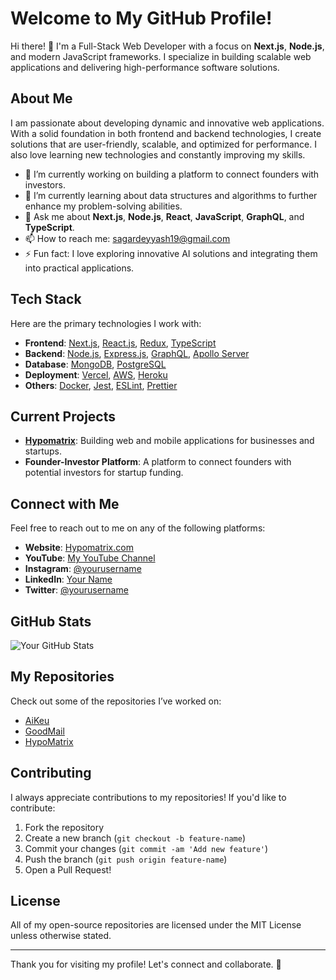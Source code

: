 # Welcome to My GitHub Profile!

Hi there! 👋 I'm a Full-Stack Web Developer with a focus on **Next.js**, **Node.js**, and modern JavaScript frameworks. I specialize in building scalable web applications and delivering high-performance software solutions.

## About Me

I am passionate about developing dynamic and innovative web applications. With a solid foundation in both frontend and backend technologies, I create solutions that are user-friendly, scalable, and optimized for performance. I also love learning new technologies and constantly improving my skills.

- 🔭 I’m currently working on building a platform to connect founders with investors.
- 🌱 I’m currently learning about data structures and algorithms to further enhance my problem-solving abilities.
- 💬 Ask me about **Next.js**, **Node.js**, **React**, **JavaScript**, **GraphQL**, and **TypeScript**.
- 📫 How to reach me: [sagardeyyash19@gmail.com](mailto:sagardeyyash19@gmail.com)
- ⚡ Fun fact: I love exploring innovative AI solutions and integrating them into practical applications.

## Tech Stack

Here are the primary technologies I work with:

- **Frontend**: [Next.js](https://nextjs.org/), [React.js](https://reactjs.org/), [Redux](https://redux.js.org/), [TypeScript](https://www.typescriptlang.org/)
- **Backend**: [Node.js](https://nodejs.org/), [Express.js](https://expressjs.com/), [GraphQL](https://graphql.org/), [Apollo Server](https://www.apollographql.com/)
- **Database**: [MongoDB](https://www.mongodb.com/), [PostgreSQL](https://www.postgresql.org/)
- **Deployment**: [Vercel](https://vercel.com/), [AWS](https://aws.amazon.com/), [Heroku](https://www.heroku.com/)
- **Others**: [Docker](https://www.docker.com/), [Jest](https://jestjs.io/), [ESLint](https://eslint.org/), [Prettier](https://prettier.io/)

## Current Projects

- **[Hypomatrix](https://www.hypomatrix.com)**: Building web and mobile applications for businesses and startups.
- **Founder-Investor Platform**: A platform to connect founders with potential investors for startup funding.
  
## Connect with Me

Feel free to reach out to me on any of the following platforms:

- **Website**: [Hypomatrix.com](https://www.hypomatrix.com)
- **YouTube**: [My YouTube Channel](https://www.youtube.com/c/your-channel)
- **Instagram**: [@yourusername](https://www.instagram.com/yourusername/)
- **LinkedIn**: [Your Name](https://www.linkedin.com/in/yourname/)
- **Twitter**: [@yourusername](https://twitter.com/yourusername)

## GitHub Stats

![Your GitHub Stats](https://github-readme-stats.vercel.app/api?username=codeftshaunak&show_icons=true&hide_title=true&count_private=true&hide=prs&theme=radical)

## My Repositories

Check out some of the repositories I’ve worked on:

- [AiKeu](https://github.com/codeftshaunak/archangel)
- [GoodMail](https://github.com/codeftshaunak/good-mail)
- [HypoMatrix](https://github.com/codeftshaunak/hypo-v2)

## Contributing

I always appreciate contributions to my repositories! If you'd like to contribute:

1. Fork the repository
2. Create a new branch (`git checkout -b feature-name`)
3. Commit your changes (`git commit -am 'Add new feature'`)
4. Push the branch (`git push origin feature-name`)
5. Open a Pull Request!

## License

All of my open-source repositories are licensed under the MIT License unless otherwise stated.

---

Thank you for visiting my profile! Let's connect and collaborate. 🚀
